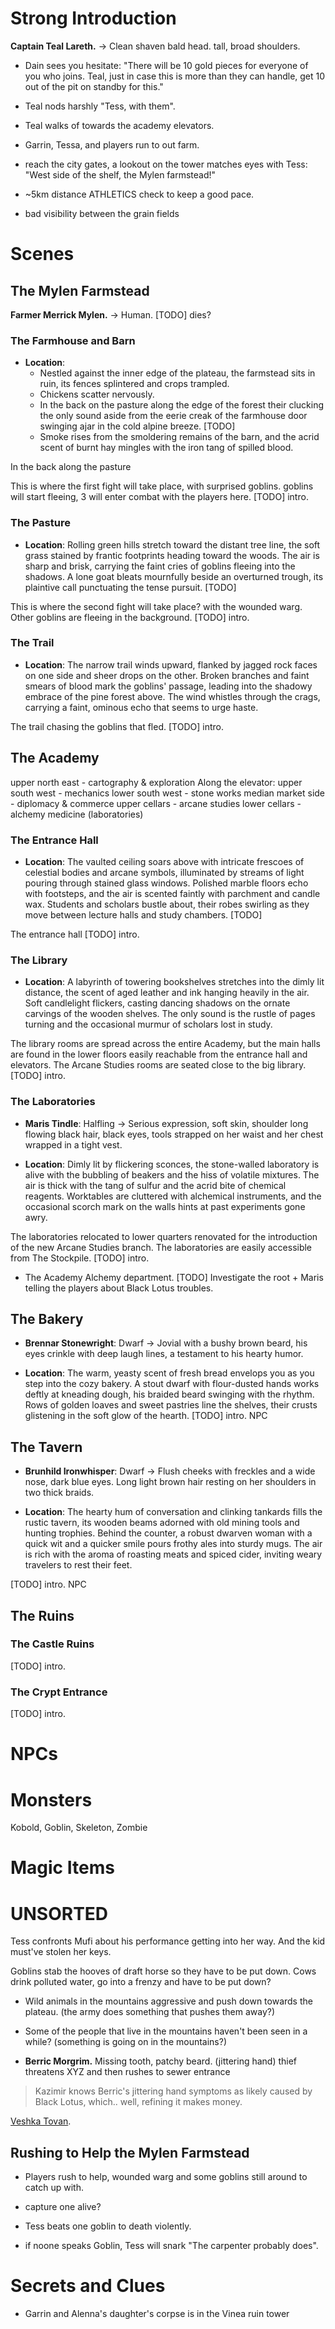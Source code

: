 # Strong Introduction

**Captain Teal Lareth.** -> Clean shaven bald head. tall, broad shoulders.  
- Dain sees you hesitate: "There will be 10 gold pieces for everyone of you who joins. Teal, just in case this is more than they can handle, get 10 out of the pit on standby for this." 

- Teal nods harshly "Tess, with them".
- Teal walks of towards the academy elevators.
- Garrin, Tessa, and players run to out farm.

- reach the city gates, a lookout on the tower matches eyes with Tess: "West side of the shelf, the Mylen farmstead!"

- ~5km distance ATHLETICS check to keep a good pace. 

- bad visibility between the grain fields 


# Scenes

## The Mylen Farmstead

**Farmer Merrick Mylen.** -> Human. [TODO] dies? 

### The Farmhouse and Barn

- **Location**: 
  - Nestled against the inner edge of the plateau, the farmstead sits in ruin, its fences splintered and crops trampled.
  - Chickens scatter nervously.
  - In the back on the pasture along the edge of the forest
   their clucking the only sound aside from the eerie creak of the farmhouse door swinging ajar in the cold alpine breeze. [TODO]
  - Smoke rises from the smoldering remains of the barn, and the acrid scent of burnt hay mingles with the iron tang of spilled blood. 


In the back along the pasture 

This is where the first fight will take place, with surprised goblins.
goblins will start fleeing, 3 will enter combat with the players here.
[TODO] intro.

### The Pasture
- **Location**: Rolling green hills stretch toward the distant tree line, the soft grass stained by frantic footprints heading toward the woods. The air is sharp and brisk, carrying the faint cries of goblins fleeing into the shadows. A lone goat bleats mournfully beside an overturned trough, its plaintive call punctuating the tense pursuit. [TODO]

This is where the second fight will take place? with the wounded warg.
Other goblins are fleeing in the background.
[TODO] intro.

### The Trail
- **Location**: The narrow trail winds upward, flanked by jagged rock faces on one side and sheer drops on the other. Broken branches and faint smears of blood mark the goblins' passage, leading into the shadowy embrace of the pine forest above. The wind whistles through the crags, carrying a faint, ominous echo that seems to urge haste.

The trail chasing the goblins that fled.
[TODO] intro.

## The Academy
upper north east - cartography & exploration
Along the elevator: 
  upper south west - mechanics
  lower south west - stone works
median market side - diplomacy & commerce
upper cellars - arcane studies
lower cellars - alchemy medicine (laboratories)
### The Entrance Hall
- **Location**: The vaulted ceiling soars above with intricate frescoes of celestial bodies and arcane symbols, illuminated by streams of light pouring through stained glass windows. Polished marble floors echo with footsteps, and the air is scented faintly with parchment and candle wax. Students and scholars bustle about, their robes swirling as they move between lecture halls and study chambers. [TODO]


The entrance hall 
[TODO] intro.
### The Library
- **Location**: A labyrinth of towering bookshelves stretches into the dimly lit distance, the scent of aged leather and ink hanging heavily in the air. Soft candlelight flickers, casting dancing shadows on the ornate carvings of the wooden shelves. The only sound is the rustle of pages turning and the occasional murmur of scholars lost in study.

The library rooms are spread across the entire Academy, but the main halls are found in the lower floors easily reachable from the entrance hall and elevators. The Arcane Studies rooms are seated close to the big library.
[TODO] intro.
### The Laboratories
- **Maris Tindle**: Halfling -> Serious expression, soft skin, shoulder long flowing black hair, black eyes, tools strapped on her waist and her chest wrapped in a tight vest.
 
- **Location**: Dimly lit by flickering sconces, the stone-walled laboratory is alive with the bubbling of beakers and the hiss of volatile mixtures. The air is thick with the tang of sulfur and the acrid bite of chemical reagents. Worktables are cluttered with alchemical instruments, and the occasional scorch mark on the walls hints at past experiments gone awry.

The laboratories relocated to lower quarters renovated for the introduction of the new Arcane Studies branch. The laboratories are easily accessible from The Stockpile.
[TODO] intro.
- The Academy Alchemy department. 
[TODO] Investigate the root + Maris telling the players about Black Lotus troubles. 

## The Bakery
- **Brennar Stonewright**: Dwarf -> Jovial with a bushy brown beard, his eyes crinkle with deep laugh lines, a testament to his hearty humor.

- **Location**: The warm, yeasty scent of fresh bread envelops you as you step into the cozy bakery. A stout dwarf with flour-dusted hands works deftly at kneading dough, his braided beard swinging with the rhythm. Rows of golden loaves and sweet pastries line the shelves, their crusts glistening in the soft glow of the hearth.
[TODO] intro. NPC

## The Tavern
- **Brunhild Ironwhisper**: Dwarf -> Flush cheeks with freckles and a wide nose, dark blue eyes. Long light brown hair resting on her shoulders in two thick braids.

- **Location**: The hearty hum of conversation and clinking tankards fills the rustic tavern, its wooden beams adorned with old mining tools and hunting trophies. Behind the counter, a robust dwarven woman with a quick wit and a quicker smile pours frothy ales into sturdy mugs. The air is rich with the aroma of roasting meats and spiced cider, inviting weary travelers to rest their feet. 

[TODO] intro. NPC


## The Ruins
### The Castle Ruins
[TODO] intro.

### The Crypt Entrance
[TODO] intro.



# NPCs
# Monsters
Kobold, Goblin, Skeleton, Zombie
# Magic Items


# UNSORTED

Tess confronts Mufi about his performance getting into her way. And the kid must've stolen her keys.


Goblins stab the hooves of draft horse so they have to be put down.
Cows drink polluted water, go into a frenzy and have to be put down?


- Wild animals in the mountains aggressive and push down towards the plateau. (the army does something that pushes them away?)
- Some of the people that live in the mountains haven't been seen in a while? (something is going on in the mountains?)




- **Berric Morgrim.** Missing tooth, patchy beard. (jittering hand)
thief threatens XYZ and then rushes to sewer entrance



> Kazimir knows Berric's jittering hand symptoms as likely caused by Black Lotus, which.. well, refining it makes money.




[Veshka Tovan](./../arvandor/characters/living_npcs.md#veshka-tovan).


## Rushing to Help the Mylen Farmstead


- Players rush to help, wounded warg and some goblins still around to catch up with.
- capture one alive? 

- Tess beats one goblin to death violently.
- if noone speaks Goblin, Tess will snark "The carpenter probably does".

# Secrets and Clues

- Garrin and Alenna's daughter's corpse is in the Vinea ruin tower